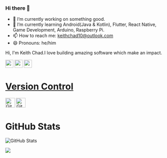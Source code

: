 ### Hi there 👋

- 🔭 I’m currently working on something good.
- 🌱 I’m currently learning Android(Java & Kotlin), Flutter, React Native, Game Development, Arduino, Raspberry Pi.
- 📫 How to reach me: keithchad10@outlook.com
- 😄 Pronouns: he/him

<p>Hi, I'm Keith Chad.I love building amazing software which make an impact.

<p><a href="https://www.twitter.com/keithchad6"><img src="https://img.shields.io/badge/twitter-%231DA1F2.svg?&style=for-the-badge&logo=twitter&logoColor=white" height=25></a> <a href="https://www.linkedin.com/in/keith-chad-88b01b1a7"><img src="https://img.shields.io/badge/linkedin-%230077B5.svg?&style=for-the-badge&logo=linkedin&logoColor=white" height=25></a> <a href="https://www.instagram.com/keith.chad/"><img src="https://img.shields.io/badge/instagram-%23E4405F.svg?&style=for-the-badge&logo=instagram&logoColor=white" height=25></p>
 
<h1>Version Control</h1>
<a><img align="left" alt="Git" width="30px" src="https://user-images.githubusercontent.com/63049827/173178026-bafcace9-30dd-485c-97da-aa7ab9b5b469.png" /><a/>
<a><img align="left" alt="GitHub" width="30px" src="https://user-images.githubusercontent.com/63049827/173178201-8e939258-4eb7-4bb3-8eaf-b1212ed863fb.png" /><a/>
 <br />
 <br />

<h1>GitHub Stats</h1>
<p><img src="https://github-readme-stats.vercel.app/api?username=keithchad&amp;show_icons=true" alt="GitHub Stats"></p>
 
<a href="https://github.com/keithchad/keithchad">
  <img align="center" src="https://github-readme-stats.vercel.app/api/top-langs/?username=keithchad&hide=ruby,html&title_color=ffffff&text_color=c9cacc&icon_color=2bbc8a&bg_color=1d1f21" />



 
 

